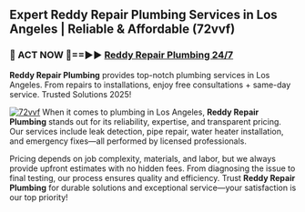 ## Expert Reddy Repair Plumbing Services in Los Angeles | Reliable & Affordable (72vvf)  

<h3>🚿 ACT NOW 🌟==►► <a href="https://tinyurl.com/2ne6vx2x" rel="nofollow">Reddy Repair Plumbing 24/7</a></h3>

**Reddy Repair Plumbing** provides top-notch plumbing services in Los Angeles. From repairs to installations, enjoy free consultations + same-day service. Trusted Solutions 2025!

[![72vvf](https://i.imgur.com/4PFF4AK.jpeg)](https://tinyurl.com/2ne6vx2x)
When it comes to plumbing in Los Angeles, **Reddy Repair Plumbing** stands out for its reliability, expertise, and transparent pricing. Our services include leak detection, pipe repair, water heater installation, and emergency fixes—all performed by licensed professionals.  

Pricing depends on job complexity, materials, and labor, but we always provide upfront estimates with no hidden fees. From diagnosing the issue to final testing, our process ensures quality and efficiency. Trust **Reddy Repair Plumbing** for durable solutions and exceptional service—your satisfaction is our top priority!